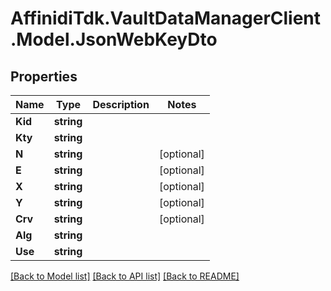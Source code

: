 # AffinidiTdk.VaultDataManagerClient.Model.JsonWebKeyDto

## Properties

Name | Type | Description | Notes
------------ | ------------- | ------------- | -------------
**Kid** | **string** |  | 
**Kty** | **string** |  | 
**N** | **string** |  | [optional] 
**E** | **string** |  | [optional] 
**X** | **string** |  | [optional] 
**Y** | **string** |  | [optional] 
**Crv** | **string** |  | [optional] 
**Alg** | **string** |  | 
**Use** | **string** |  | 

[[Back to Model list]](../README.md#documentation-for-models) [[Back to API list]](../README.md#documentation-for-api-endpoints) [[Back to README]](../README.md)

